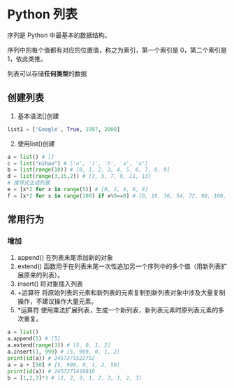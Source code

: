 # Python 列表

序列是 Python 中最基本的数据结构。

序列中的每个值都有对应的位置值，称之为索引，第一个索引是 0，第二个索引是 1，依此类推。

列表可以存储**任何类型**的数据

## 创建列表

1. 基本语法[]创建
```py
list1 = ['Google', True, 1997, 2000]
```

2. 使用list()创建
```py
a = list() # []
c = list("nihao") # ['n', 'i', 'h', 'a', 'o']
b = list(range(10)) # [0, 1, 2, 3, 4, 5, 6, 7, 8, 9]
d = list(range(3,15,2)) # [3, 5, 7, 9, 11, 13]
# 推导式生成列表
e = [x*2 for x in range(5)] # [0, 2, 4, 6, 8]
f = [x*2 for x in range(100) if x%9==0] # [0, 18, 36, 54, 72, 90, 108, 126, 144, 162, 180, 198]
```

## 常用行为

### 增加

1. append() 在列表末尾添加新的对象
2. extend() 函数用于在列表末尾一次性追加另一个序列中的多个值（用新列表扩展原来的列表）。
3. insert() 将对象插入列表
4. +运算符 将原始列表的元素和新列表的元素复制到新列表对象中涉及大量复制操作，不建议操作大量元素。
5. *运算符 使用乘法扩展列表，生成一个新列表，新列表元素时原列表元素的多次重复。

```py
a = list()
a.append(5) # [5]
a.extend(range(3)) # [5, 0, 1, 2]
a.insert(1, 999) # [5, 999, 0, 1, 2]
print(id(a)) # 2457271522752
a = a + [50] # [5, 999, 0, 1, 2, 50]
print(id(a)) # 2457271418816
b = [1,2,3]*3 # [1, 2, 3, 1, 2, 3, 1, 2, 3]
```